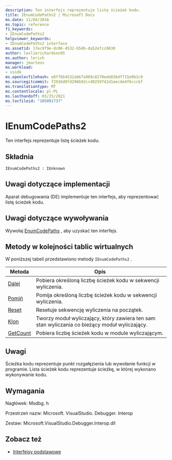 ```yaml
---
description: Ten interfejs reprezentuje listę ścieżek kodu.
title: IEnumCodePaths2 | Microsoft Docs
ms.date: 11/04/2016
ms.topic: reference
f1_keywords:
- IEnumCodePaths2
helpviewer_keywords:
- IEnumCodePaths2 interface
ms.assetid: 17ec9f9e-dc06-4532-b5db-da52efcc8630
author: leslierichardson95
ms.author: lerich
manager: jmartens
ms.workload:
- vssdk
ms.openlocfilehash: e8ff8b4532ab67a969c8270eeb83bdf715e0b1c0
ms.sourcegitcommit: f2916d8fd296b92cc402597d1d1eecda4f6cccbf
ms.translationtype: MT
ms.contentlocale: pl-PL
ms.lasthandoff: 03/25/2021
ms.locfileid: "105091737"
---
```

# <a name="ienumcodepaths2"></a>IEnumCodePaths2
Ten interfejs reprezentuje listę ścieżek kodu.

## <a name="syntax"></a>Składnia

```
IEnumCodePaths2 : IUnknown
```

## <a name="notes-for-implementers"></a>Uwagi dotyczące implementacji
 Aparat debugowania (DE) implementuje ten interfejs, aby reprezentować listę ścieżek kodu.

## <a name="notes-for-callers"></a>Uwagi dotyczące wywoływania
 Wywołaj [EnumCodePaths](../../../extensibility/debugger/reference/idebugprogram2-enumcodepaths.md) , aby uzyskać ten interfejs.

## <a name="methods-in-vtable-order"></a>Metody w kolejności tablic wirtualnych
 W poniższej tabeli przedstawiono metody `IEnumCodePaths2` .

|Metoda|Opis|
|------------|-----------------|
|[Dalej](../../../extensibility/debugger/reference/ienumcodepaths2-next.md)|Pobiera określoną liczbę ścieżek kodu w sekwencji wyliczenia.|
|[Pomiń](../../../extensibility/debugger/reference/ienumcodepaths2-skip.md)|Pomija określoną liczbę ścieżek kodu w sekwencji wyliczenia.|
|[Reset](../../../extensibility/debugger/reference/ienumcodepaths2-reset.md)|Resetuje sekwencję wyliczenia na początek.|
|[Klon](../../../extensibility/debugger/reference/ienumcodepaths2-clone.md)|Tworzy moduł wyliczający, który zawiera ten sam stan wyliczania co bieżący moduł wyliczający.|
|[GetCount](../../../extensibility/debugger/reference/ienumcodepaths2-getcount.md)|Pobiera liczbę ścieżek kodu w module wyliczającym.|

## <a name="remarks"></a>Uwagi
 Ścieżka kodu reprezentuje punkt rozgałęzienia lub wywołanie funkcji w programie. Lista ścieżek kodu reprezentuje ścieżkę, w której wykonano wykonywanie kodu.

## <a name="requirements"></a>Wymagania
 Nagłówek: Msdbg. h

 Przestrzeń nazw: Microsoft. VisualStudio. Debugger. Interop

 Zestaw: Microsoft.VisualStudio.Debugger.Interop.dll

## <a name="see-also"></a>Zobacz też
- [Interfejsy podstawowe](../../../extensibility/debugger/reference/core-interfaces.md)
